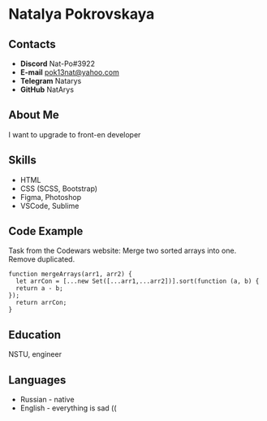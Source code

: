 # Natalya Pokrovskaya

## Contacts
* **Discord** Nat-Po#3922
* **E-mail** pok13nat@yahoo.com
* **Telegram** Natarys
* **GitHub** NatArys

## About Me
I want to upgrade to front-en developer

## Skills
* HTML
* CSS (SCSS, Bootstrap)
* Figma, Photoshop
* VSCode, Sublime

## Code Example
Task from the Codewars website: Merge two sorted arrays into one.  Remove duplicated.
```
function mergeArrays(arr1, arr2) {
  let arrCon = [...new Set([...arr1,...arr2])].sort(function (a, b) {
  return a - b;
});
  return arrCon;
}
```

## Education
NSTU, engineer

## Languages
* Russian - native
* English - everything is sad ((
